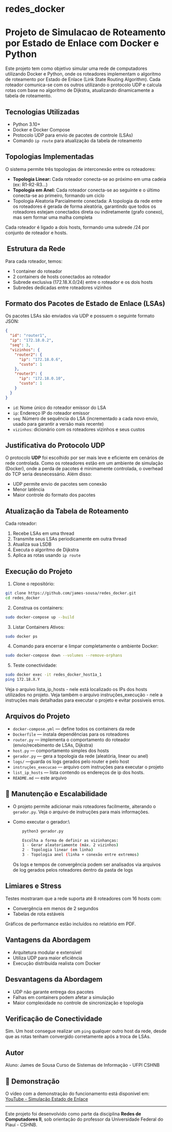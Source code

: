 
# redes_docker
# Projeto de Simulacao de Roteamento por Estado de Enlace com Docker e Python

Este projeto tem como objetivo simular uma rede de computadores utilizando Docker e Python, onde os roteadores implementam o algoritmo de roteamento por Estado de Enlace (Link State Routing Algorithm). Cada roteador comunica-se com os outros utilizando o protocolo UDP e calcula rotas com base no algoritmo de Dijkstra, atualizando dinamicamente a tabela de roteamento.

## Tecnologias Utilizadas

* Python 3.10+
* Docker e Docker Compose
* Protocolo UDP para envio de pacotes de controle (LSAs)
* Comando `ip route` para atualização da tabela de roteamento

## Topologias Implementadas

O sistema permite três topologias de interconexão entre os roteadores:

* **Topologia Linear:** Cada roteador conecta-se ao próximo em uma cadeia (ex: R1-R2-R3...)
* **Topologia em Anel:** Cada roteador conecta-se ao seguinte e o último conecta-se ao primeiro, formando um ciclo
* Topologia Aleatoria Parcialmente conectada: A topologia da rede entre os roteadores é gerada de forma aleatória, garantindo que todos os roteadores estejam conectados direta ou indiretamente (grafo conexo), mas sem formar uma malha completa

Cada roteador é ligado a dois hosts, formando uma subrede /24 por conjunto de roteador e hosts.

##  Estrutura da Rede

Para cada roteador, temos:

* 1 container do roteador
* 2 containers de hosts conectados ao roteador
* Subrede exclusiva (172.18.X.0/24) entre o roteador e os dois hosts
* Subredes dedicadas entre roteadores vizinhos

## Formato dos Pacotes de Estado de Enlace (LSAs)

Os pacotes LSAs são enviados via UDP e possuem o seguinte formato JSON:

```json
{
  "id": "router1",
  "ip": "172.18.0.2",
  "seq": 3,
  "vizinhos": {
    "router2": {
      "ip": "172.18.0.6",
      "custo": 1
    },
    "router3": {
      "ip": "172.18.0.10",
      "custo": 1
    }
  }
}

```

* `id`: Nome único do roteador emissor do LSA
* `ip`: Endereço IP do roteador emissor
* `seq`: Número de sequência do LSA (incrementado a cada novo envio, usado para garantir a versão mais recente)
* `vizinhos`: dicionário com os roteadores vizinhos e seus custos

## Justificativa do Protocolo UDP

O protocolo **UDP** foi escolhido por ser mais leve e eficiente em cenários de rede controlada. Como os roteadores estão em um ambiente de simulação (Docker), onde a perda de pacotes é minimamente controlada, o overhead do TCP seria desnecessário. Além disso:

* UDP permite envio de pacotes sem conexão
* Menor latência
* Maior controle do formato dos pacotes

## Atualização da Tabela de Roteamento

Cada roteador:

1. Recebe LSAs em uma thread
2. Transmite seus LSAs periodicamente em outra thread
3. Atualiza sua LSDB
4. Executa o algoritmo de Dijkstra
5. Aplica as rotas usando `ip route`

## Execução do Projeto

1. Clone o repositório:

```bash
git clone https://github.com/james-sousa/redes_docker.git
cd redes_docker
```

2. Construa os containers:

```bash
sudo docker-compose up --build
```

3. Listar Containers Ativos:

```bash
sudo docker ps
```

4. Comando para encerrar e limpar completamente o ambiente Docker:

```bash
sudo docker-compose down --volumes --remove-orphans
```

5. Teste conectividade:

```bash
sudo docker exec -it redes_docker_host1a_1
ping 172.18.X.Y
```
Veja o arquivo lista_ip_hosts - nele está localizado os IPs dos hosts utilizados no projeto.
Veja também o arquivo instruções_execução - nele a instruções mais detalhadas para executar o projeto e evitar possiveis erros.

## Arquivos do Projeto

* `docker-compose.yml` — define todos os containers da rede
* `Dockerfile` — instala dependências para os roteadores
* `router.py` — implementa o comportamento do roteador (envio/recebimento de LSAs, Dijkstra)
* `host.py` — comportamento simples dos hosts
* `gerador.py` — gera a topologia da rede (aleatória, linear ou anel)
* `logs/` —guarda os logs gerados pelo router e pelo host
* `instruções_execucao` — arquivo com instruções para executar o projeto
* `list_ip_hosts` — lista contendo os endereços de ip dos hosts.
* `README.md` — este arquivo

## 🔧 Manutenção e Escalabilidade

* O projeto permite adicionar mais roteadores facilmente, alterando o `gerador.py`. Veja o arquivo de instruções para mais informações.

* Como executar o gerador:\\
    ```bash
        python3 gerador.py
    ```
    ```bash
        Escolha a forma de definir as vizinhanças:
        1 - Gerar aleatoriamente (máx. 2 vizinhos)
        2 - Topologia linear (em linha)
        3 - Topologia anel (linha + conexão entre extremos)

    ```


  Os logs e tempos de convergência podem ser analisados via arquivos de log gerados pelos roteadores dentro da pasta de logs

## Limiares e Stress

Testes mostraram que a rede suporta até 8 roteadores com 16 hosts com:

* Convergência em menos de 2 segundos
* Tabelas de rota estáveis

Gráficos de performance estão incluídos no relatório em PDF.

## Vantagens da Abordagem

* Arquitetura modular e extensível
* Utiliza UDP para maior eficiência
* Execução distribuída realista com Docker

## Desvantagens da Abordagem

* UDP não garante entrega dos pacotes
* Falhas em containers podem afetar a simulação
* Maior complexidade no controle de sincronização e topologia

## Verificação de Conectividade

Sim. Um host consegue realizar um `ping` qualquer outro host da rede, desde que as rotas tenham convergido corretamente após a troca de LSAs.

## Autor

Aluno: James de Sousa
Curso de Sistemas de Informação - UFPI CSHNB

## 🎥 Demonstração

O vídeo com a demonstração do funcionamento está disponível em:
[YouTube - Simulação Estado de Enlace](https://drive.google.com/file/d/1kjQPEHe-Ydq0zAV2c8-f5aus6JXfcZ49/view?usp=drive_link)

---

Este projeto foi desenvolvido como parte da disciplina **Redes de Computadores II**, sob orientação do professor da Universidade Federal do Piauí - CSHNB.




